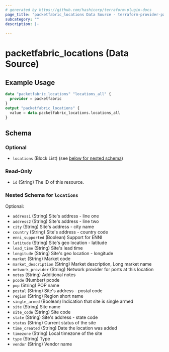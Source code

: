 ```yaml
---
# generated by https://github.com/hashicorp/terraform-plugin-docs
page_title: "packetfabric_locations Data Source - terraform-provider-packetfabric"
subcategory: ""
description: |-
  
---
```


# packetfabric_locations (Data Source)



## Example Usage

```terraform
data "packetfabric_locations" "locations_all" {
  provider = packetfabric
}
output "packetfabric_locations" {
  value = data.packetfabric_locations.locations_all
}
```

<!-- schema generated by tfplugindocs -->
## Schema

### Optional

- `locations` (Block List) (see [below for nested schema](#nestedblock--locations))

### Read-Only

- `id` (String) The ID of this resource.

<a id="nestedblock--locations"></a>
### Nested Schema for `locations`

Optional:

- `address1` (String) Site's address - line one
- `address2` (String) Site's address - line two
- `city` (String) Site's address - city name
- `country` (String) Site's address - country code
- `enni_supported` (Boolean) Support for ENNI
- `latitude` (String) Site's geo location - latitude
- `lead_time` (String) Site's lead time
- `longitude` (String) Site's geo location - longitude
- `market` (String) Market code
- `market_description` (String) Market description, Long market name
- `network_provider` (String) Network provider for ports at this location
- `notes` (String) Additional notes
- `pcode` (Number) pcode
- `pop` (String) POP name
- `postal` (String) Site's address - postal code
- `region` (String) Region short name
- `single_armed` (Boolean) Indication that site is single armed
- `site` (String) Site name
- `site_code` (String) Site code
- `state` (String) Site's address - state code
- `status` (String) Current status of the site
- `time_created` (String) Date the location was added
- `timezone` (String) Local timezone of the site
- `type` (String) Type
- `vendor` (String) Vendor name


